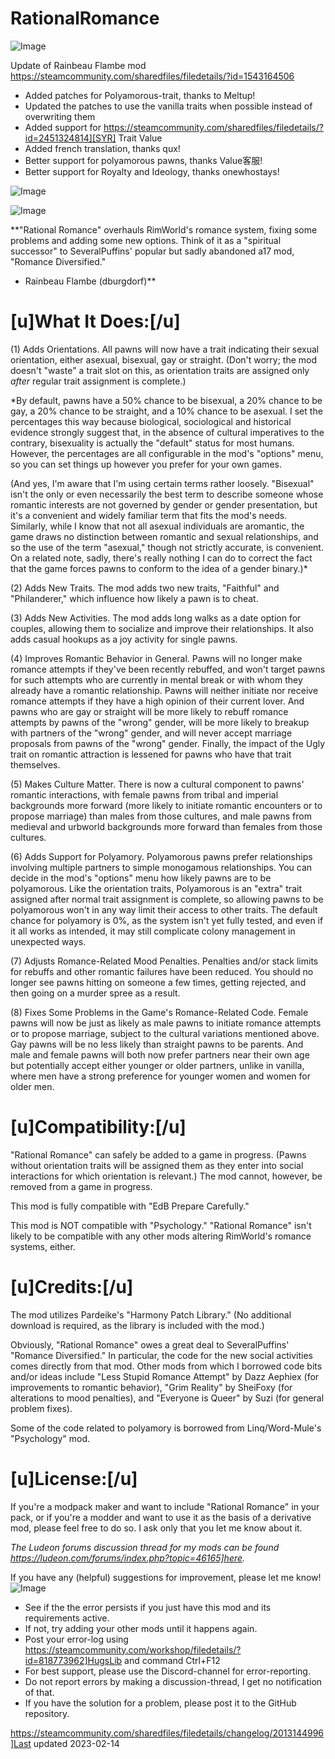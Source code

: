 # RationalRomance

![Image](https://i.imgur.com/buuPQel.png)

Update of Rainbeau Flambe mod
https://steamcommunity.com/sharedfiles/filedetails/?id=1543164506

- Added patches for Polyamorous-trait, thanks to Meltup!
- Updated the patches to use the vanilla traits when possible instead of overwriting them
- Added support for https://steamcommunity.com/sharedfiles/filedetails/?id=2451324814][SYR] Trait Value
- Added french translation, thanks qux!
- Better support for polyamorous pawns, thanks Value客服!
- Better support for Royalty and Ideology, thanks onewhostays!

![Image](https://i.imgur.com/pufA0kM.png)

	
![Image](https://i.imgur.com/Z4GOv8H.png)


**"Rational Romance" overhauls RimWorld's romance system, fixing some problems and adding some new options. Think of it as a "spiritual successor" to SeveralPuffins' popular but sadly abandoned a17 mod, "Romance Diversified."

- Rainbeau Flambe (dburgdorf)**

# **[u]What It Does:[/u]**


(1) Adds Orientations. All pawns will now have a trait indicating their sexual orientation, either asexual, bisexual, gay or straight. (Don't worry; the mod doesn't "waste" a trait slot on this, as orientation traits are assigned only *after* regular trait assignment is complete.)

*By default, pawns have a 50% chance to be bisexual, a 20% chance to be gay, a 20% chance to be straight, and a 10% chance to be asexual. I set the percentages this way because biological, sociological and historical evidence strongly suggest that, in the absence of cultural imperatives to the contrary, bisexuality is actually the "default" status for most humans. However, the percentages are all configurable in the mod's "options" menu, so you can set things up however you prefer for your own games.

(And yes, I'm aware that I'm using certain terms rather loosely. "Bisexual" isn't the only or even necessarily the best term to describe someone whose romantic interests are not governed by gender or gender presentation, but it's a convenient and widely familiar term that fits the mod's needs. Similarly, while I know that not all asexual individuals are aromantic, the game draws no distinction between romantic and sexual relationships, and so the use of the term "asexual," though not strictly accurate, is convenient. On a related note, sadly, there's really nothing I can do to correct the fact that the game forces pawns to conform to the idea of a gender binary.)*

(2) Adds New Traits. The mod adds two new traits, "Faithful" and "Philanderer," which influence how likely a pawn is to cheat.

(3) Adds New Activities. The mod adds long walks as a date option for couples, allowing them to socialize and improve their relationships. It also adds casual hookups as a joy activity for single pawns.

(4) Improves Romantic Behavior in General. Pawns will no longer make romance attempts if they've been recently rebuffed, and won't target pawns for such attempts who are currently in mental break or with whom they already have a romantic relationship. Pawns will neither initiate nor receive romance attempts if they have a high opinion of their current lover. And pawns who are gay or straight will be more likely to rebuff romance attempts by pawns of the "wrong" gender, will be more likely to breakup with partners of the "wrong" gender, and will never accept marriage proposals from pawns of the "wrong" gender. Finally, the impact of the Ugly trait on romantic attraction is lessened for pawns who have that trait themselves. 

(5) Makes Culture Matter. There is now a cultural component to pawns' romantic interactions, with female pawns from tribal and imperial backgrounds more forward (more likely to initiate romantic encounters or to propose marriage) than males from those cultures, and male pawns from medieval and urbworld backgrounds more forward than females from those cultures.

(6) Adds Support for Polyamory. Polyamorous pawns prefer relationships involving multiple partners to simple monogamous relationships. You can decide in the mod's "options" menu how likely pawns are to be polyamorous. Like the orientation traits, Polyamorous is an "extra" trait assigned after normal trait assignment is complete, so allowing pawns to be polyamorous won't in any way limit their access to other traits. The default chance for polyamory is 0%, as the system isn't yet fully tested, and even if it all works as intended, it may still complicate colony management in unexpected ways.

(7) Adjusts Romance-Related Mood Penalties. Penalties and/or stack limits for rebuffs and other romantic failures have been reduced. You should no longer see pawns hitting on someone a few times, getting rejected, and then going on a murder spree as a result.

(8) Fixes Some Problems in the Game's Romance-Related Code. Female pawns will now be just as likely as male pawns to initiate romance attempts or to propose marriage, subject to the cultural variations mentioned above. Gay pawns will be no less likely than straight pawns to be parents. And male and female pawns will both now prefer partners near their own age but potentially accept either younger or older partners, unlike in vanilla, where men have a strong preference for younger women and women for older men.

# **[u]Compatibility:[/u]**


"Rational Romance" can safely be added to a game in progress. (Pawns without orientation traits will be assigned them as they enter into social interactions for which orientation is relevant.) The mod cannot, however, be removed from a game in progress.

This mod is fully compatible with "EdB Prepare Carefully."

This mod is NOT compatible with "Psychology." "Rational Romance" isn't likely to be compatible with any other mods altering RimWorld's romance systems, either.

# **[u]Credits:[/u]**


The mod utilizes Pardeike's "Harmony Patch Library." (No additional download is required, as the library is included with the mod.)

Obviously, "Rational Romance" owes a great deal to SeveralPuffins' "Romance Diversified." In particular, the code for the new social activities comes directly from that mod. Other mods from which I borrowed code bits and/or ideas include "Less Stupid Romance Attempt" by Dazz Aephiex (for improvements to romantic behavior), "Grim Reality" by SheiFoxy (for alterations to mood penalties), and "Everyone is Queer" by Suzi (for general problem fixes).

Some of the code related to polyamory is borrowed from Linq/Word-Mule's "Psychology" mod.

# **[u]License:[/u]**


If you're a modpack maker and want to include "Rational Romance" in your pack, or if you're a modder and want to use it as the basis of a derivative mod, please feel free to do so. I ask only that you let me know about it. 

*The Ludeon forums discussion thread for my mods can be found https://ludeon.com/forums/index.php?topic=46165]here.*

If you have any (helpful) suggestions for improvement, please let me know!
![Image](https://i.imgur.com/PwoNOj4.png)



-  See if the the error persists if you just have this mod and its requirements active.
-  If not, try adding your other mods until it happens again.
-  Post your error-log using https://steamcommunity.com/workshop/filedetails/?id=818773962]HugsLib and command Ctrl+F12
-  For best support, please use the Discord-channel for error-reporting.
-  Do not report errors by making a discussion-thread, I get no notification of that.
-  If you have the solution for a problem, please post it to the GitHub repository.


https://steamcommunity.com/sharedfiles/filedetails/changelog/2013144996]Last updated 2023-02-14

